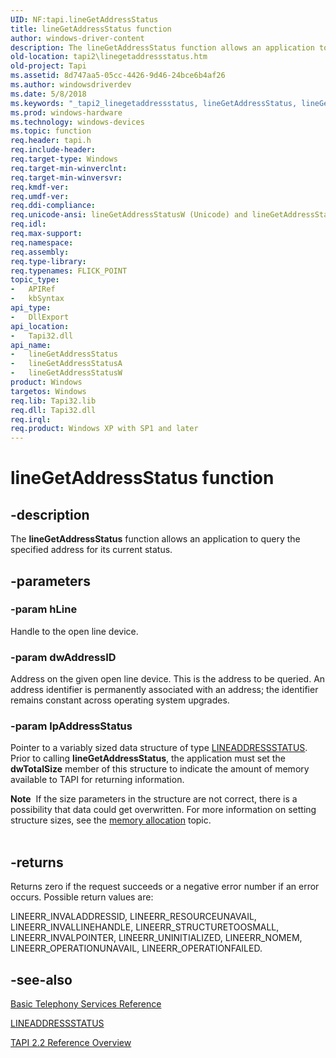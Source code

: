 ```yaml
---
UID: NF:tapi.lineGetAddressStatus
title: lineGetAddressStatus function
author: windows-driver-content
description: The lineGetAddressStatus function allows an application to query the specified address for its current status.
old-location: tapi2\linegetaddressstatus.htm
old-project: Tapi
ms.assetid: 8d747aa5-05cc-4426-9d46-24bce6b4af26
ms.author: windowsdriverdev
ms.date: 5/8/2018
ms.keywords: "_tapi2_linegetaddressstatus, lineGetAddressStatus, lineGetAddressStatus function [TAPI 2.2], lineGetAddressStatusA, lineGetAddressStatusW, tapi/lineGetAddressStatus, tapi/lineGetAddressStatusA, tapi/lineGetAddressStatusW, tapi2.linegetaddressstatus"
ms.prod: windows-hardware
ms.technology: windows-devices
ms.topic: function
req.header: tapi.h
req.include-header: 
req.target-type: Windows
req.target-min-winverclnt: 
req.target-min-winversvr: 
req.kmdf-ver: 
req.umdf-ver: 
req.ddi-compliance: 
req.unicode-ansi: lineGetAddressStatusW (Unicode) and lineGetAddressStatusA (ANSI)
req.idl: 
req.max-support: 
req.namespace: 
req.assembly: 
req.type-library: 
req.typenames: FLICK_POINT
topic_type:
-	APIRef
-	kbSyntax
api_type:
-	DllExport
api_location:
-	Tapi32.dll
api_name:
-	lineGetAddressStatus
-	lineGetAddressStatusA
-	lineGetAddressStatusW
product: Windows
targetos: Windows
req.lib: Tapi32.lib
req.dll: Tapi32.dll
req.irql: 
req.product: Windows XP with SP1 and later
---
```


# lineGetAddressStatus function


## -description


The 
<b>lineGetAddressStatus</b> function allows an application to query the specified address for its current status.


## -parameters




### -param hLine

Handle to the open line device.


### -param dwAddressID

Address on the given open line device. This is the address to be queried. An address identifier is permanently associated with an address; the identifier remains constant across operating system upgrades.


### -param lpAddressStatus

Pointer to a variably sized data structure of type 
<a href="https://msdn.microsoft.com/795aa97d-76a9-4041-b9f6-345644561043">LINEADDRESSSTATUS</a>. Prior to calling 
<b>lineGetAddressStatus</b>, the application must set the <b>dwTotalSize</b> member of this structure to indicate the amount of memory available to TAPI for returning information. 




<div class="alert"><b>Note</b>  If the size parameters in the structure are not correct, there is a possibility that data could get overwritten. For more information on setting structure sizes, see the 
<a href="https://msdn.microsoft.com/61313fe3-74a1-4195-b5af-37463dad02c1">memory allocation</a> topic. </div>
<div> </div>

## -returns



Returns zero if the request succeeds or a negative error number if an error occurs. Possible return values are:

LINEERR_INVALADDRESSID, LINEERR_RESOURCEUNAVAIL, LINEERR_INVALLINEHANDLE, LINEERR_STRUCTURETOOSMALL, LINEERR_INVALPOINTER, LINEERR_UNINITIALIZED, LINEERR_NOMEM, LINEERR_OPERATIONUNAVAIL, LINEERR_OPERATIONFAILED.




## -see-also




<a href="https://msdn.microsoft.com/09d10789-bc36-47c7-b77d-8698ae75541a">Basic Telephony Services Reference</a>



<a href="https://msdn.microsoft.com/795aa97d-76a9-4041-b9f6-345644561043">LINEADDRESSSTATUS</a>



<a href="https://msdn.microsoft.com/d703b414-1389-416c-8e94-c1931979f0c9">TAPI 2.2 Reference Overview</a>
 

 


